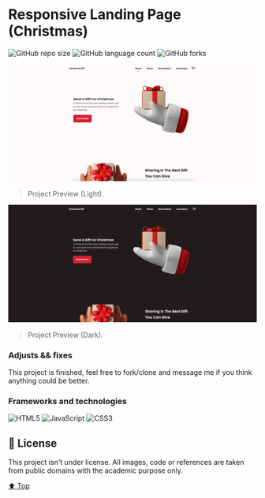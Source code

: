 # Responsive Landing Page (Christmas)

![GitHub repo size](https://img.shields.io/github/repo-size/mmaachado/responsive-landing-page?style=for-the-badge)
![GitHub language count](https://img.shields.io/github/languages/count/mmaachado/responsive-landing-page?style=for-the-badge)
![GitHub forks](https://img.shields.io/github/forks/mmaachado/responsive-landing-page?style=for-the-badge)

<img src="/src/img/project-preview.png" alt="project-preview.png">

> Project Preview (Light).

<img src="/src/img/project-preview-dark.png" alt="project-preview-dark.png">

> Project Preview (Dark).


### Adjusts && fixes

This project is finished, feel free to fork/clone and message me if you think anything could be better.

### Frameworks and technologies
![HTML5](https://img.shields.io/badge/html5-%23E34F26.svg?style=for-the-badge&logo=html5&logoColor=white)
![JavaScript](https://img.shields.io/badge/javascript-%23323330.svg?style=for-the-badge&logo=javascript&logoColor=%23F7DF1E)
![CSS3](https://img.shields.io/badge/css3-%231572B6.svg?style=for-the-badge&logo=css3&logoColor=white)

## 📝 License

This project isn't under license. All images, code or references are taken from public domains with the academic purpose only.


[⬆ Top](#Responsive-Landing-Page)<br>
